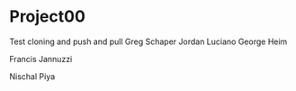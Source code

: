 # Project00
Test cloning and push and pull
Greg Schaper
Jordan Luciano
George Heim

Francis Jannuzzi

Nischal Piya